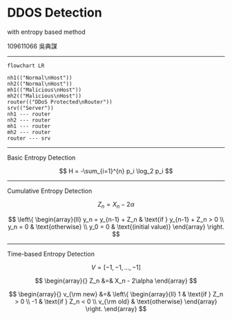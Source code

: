 # DDOS Detection

with entropy based method

109611066 吳典謀

---

```mermaid
flowchart LR

nh1(("Normal\nHost"))
nh2(("Normal\nHost"))
mh1(("Malicious\nHost"))
mh2(("Malicious\nHost"))
router(("DDoS Protected\nRouter"))
srv(("Server"))
nh1 --- router
nh2 --- router
mh1 --- router
mh2 --- router
router --- srv
```

---

Basic Entropy Detection

$$
H = -\sum_{i=1}^{n} p_i \log_2 p_i
$$

---

Cumulative Entropy Detection

$$
Z_n = X_n - 2\alpha
$$

$$
\left\{
\begin{array}{ll}
y_n = y_{n-1} + Z_n & \text{if } y_{n-1} + Z_n > 0 \\
y_n = 0 & \text{otherwise} \\
y_0 = 0 & \text{(initial value)}
\end{array}
\right.
$$

---

Time-based Entropy Detection

$$
V = [-1, -1, ..., -1]
$$

$$
\begin{array}{}
Z_n &=& X_n - 2\alpha
\end{array}
$$

$$
\begin{array}{}
v_{\rm new} &=& \left\{
\begin{array}{ll}
1 & \text{if } Z_n > 0 \\
-1 & \text{if } Z_n < 0 \\
v_{\rm old} & \text{otherwise}
\end{array}
\right.
\end{array}
$$
